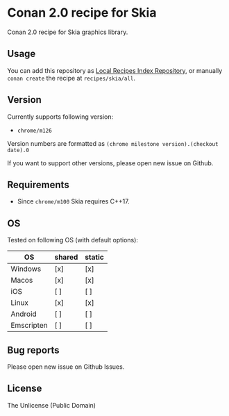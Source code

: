 # Conan 2.0 recipe for Skia

Conan 2.0 recipe for Skia graphics library.

## Usage

You can add this repository as [Local Recipes Index Repository](https://docs.conan.io/2/tutorial/conan_repositories/setup_local_recipes_index.html), or manually `conan create` the recipe at `recipes/skia/all`.

## Version

Currently supports following version:

* `chrome/m126`

Version numbers are formatted as `(chrome milestone version).(checkout date).0`

If you want to support other versions, please open new issue on Github.  

## Requirements

* Since `chrome/m100` Skia requires C++17.

## OS

Tested on following OS (with default options):

| OS            | shared | static |
| ------------- | ------ | ------ |
| Windows       | [x]    | [x]    |
| Macos         | [x]    | [x]    |
| iOS           | [ ]    | [ ]    |
| Linux         | [x]    | [x]    |
| Android       | [ ]    | [ ]    |
| Emscripten    | [ ]    | [ ]    |

## Bug reports

Please open new issue on Github Issues. 

## License

The Unlicense (Public Domain)
